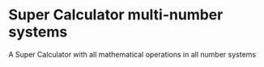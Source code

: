# Super Calculator multi-number systems 
 A Super Calculator with all mathematical operations in all number systems
